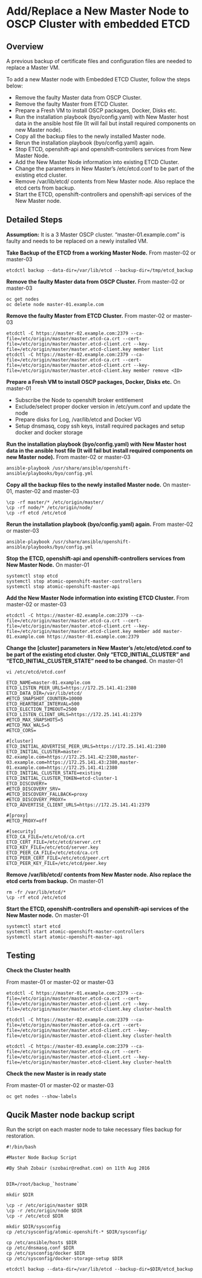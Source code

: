 # Add/Replace a New Master Node to OSCP Cluster with embedded ETCD

## Overview
A previous backup of certificate files and configuration files are needed to replace a Master VM.

To add a new Master node with Embedded ETCD Cluster, follow the steps below:

* Remove the faulty Master data from OSCP Cluster.
* Remove the faulty Master from ETCD Cluster.
* Prepare a Fresh VM to install OSCP packages, Docker, Disks etc.
* Run the installation playbook (byo/config.yaml) with New Master host data in the ansible host file (It will fail but install required components on new Master node).
* Copy all the backup files to the newly installed Master node.
* Rerun the installation playbook (byo/config.yaml) again.
* Stop ETCD, openshift-api and openshift-controllers services from New Master Node.
* Add the New Master Node information into existing ETCD Cluster.
* Change the parameters in New Master’s /etc/etcd.conf to be part of the existing etcd cluster.
* Remove /var/lib/etcd/ contents from New Master node. Also replace the etcd certs from backup.
* Start the ETCD, openshift-controllers and openshift-api services of the New Master node.

## Detailed Steps

**Assumption:** It is a 3 Master OSCP cluster. “master-01.example.com” is faulty and needs to be replaced on a newly installed VM.

**Take Backup of the ETCD from a working Master Node.**
From master-02 or master-03
```
etcdctl backup --data-dir=/var/lib/etcd --backup-dir=/tmp/etcd_backup
```


**Remove the faulty Master data from OSCP Cluster.**
From master-02 or master-03
```
oc get nodes
oc delete node master-01.example.com
```


**Remove the faulty Master from ETCD Cluster.**
From master-02 or master-03
```
etcdctl -C https://master-02.example.com:2379 --ca-file=/etc/origin/master/master.etcd-ca.crt --cert-file=/etc/origin/master/master.etcd-client.crt --key-file=/etc/origin/master/master.etcd-client.key member list
etcdctl -C https://master-02.example.com:2379 --ca-file=/etc/origin/master/master.etcd-ca.crt --cert-file=/etc/origin/master/master.etcd-client.crt --key-file=/etc/origin/master/master.etcd-client.key member remove <ID>
```


**Prepare a Fresh VM to install OSCP packages, Docker, Disks etc.**
On master-01
* Subscribe the Node to openshift broker entitlement 
* Exclude/select proper docker version in /etc/yum.conf and update the node
* Prepare disks for Log, /var/lib/etcd and Docker VG
* Setup dnsmasq, copy ssh keys, install required packages and setup docker and docker storage


**Run the installation playbook (byo/config.yaml) with New Master host data in the ansible host file (It will fail but install required components on new Master node).**
From master-02 or master-03
```
ansible-playbook /usr/share/ansible/openshift-ansible/playbooks/byo/config.yml
```


**Copy all the backup files to the newly installed Master node.**
On master-01, master-02 and master-03
```
\cp -rf master/* /etc/origin/master/
\cp -rf node/* /etc/origin/node/
\cp -rf etcd /etc/etcd
```

**Rerun the installation playbook (byo/config.yaml) again.**
From master-02 or master-03
```
ansible-playbook /usr/share/ansible/openshift-ansible/playbooks/byo/config.yml
```

**Stop the ETCD, openshift-api and openshift-controllers services from New Master Node.**
On master-01
```
systemctl stop etcd
systemctl stop atomic-openshift-master-controllers
systemctl stop atomic-openshift-master-api
```

**Add the New Master Node information into existing ETCD Cluster.**
From master-02 or master-03
```
etcdctl -C https://master-02.example.com:2379 --ca-file=/etc/origin/master/master.etcd-ca.crt --cert-file=/etc/origin/master/master.etcd-client.crt --key-file=/etc/origin/master/master.etcd-client.key member add master-01.example.com https://master-01.example.com:2379
```


**Change the [cluster] parameters in New Master’s /etc/etcd/etcd.conf to be part of the existing etcd cluster. Only “ETCD_INITIAL_CLUSTER” and “ETCD_INITIAL_CLUSTER_STATE” need to be changed.**
On master-01
```
vi /etc/etcd/etcd.conf

ETCD_NAME=master-01.example.com
ETCD_LISTEN_PEER_URLS=https://172.25.141.41:2380
ETCD_DATA_DIR=/var/lib/etcd/
#ETCD_SNAPSHOT_COUNTER=10000
ETCD_HEARTBEAT_INTERVAL=500
ETCD_ELECTION_TIMEOUT=2500
ETCD_LISTEN_CLIENT_URLS=https://172.25.141.41:2379
#ETCD_MAX_SNAPSHOTS=5
#ETCD_MAX_WALS=5
#ETCD_CORS=

#[cluster]
ETCD_INITIAL_ADVERTISE_PEER_URLS=https://172.25.141.41:2380
ETCD_INITIAL_CLUSTER=master-02.example.com=https://172.25.141.42:2380,master-03.example.com=https://172.25.141.43:2380,master-01.example.com=https://172.25.141.41:2380
ETCD_INITIAL_CLUSTER_STATE=existing
ETCD_INITIAL_CLUSTER_TOKEN=etcd-cluster-1
ETCD_DISCOVERY=
#ETCD_DISCOVERY_SRV=
#ETCD_DISCOVERY_FALLBACK=proxy
#ETCD_DISCOVERY_PROXY=
ETCD_ADVERTISE_CLIENT_URLS=https://172.25.141.41:2379

#[proxy]
#ETCD_PROXY=off

#[security]
ETCD_CA_FILE=/etc/etcd/ca.crt
ETCD_CERT_FILE=/etc/etcd/server.crt
ETCD_KEY_FILE=/etc/etcd/server.key
ETCD_PEER_CA_FILE=/etc/etcd/ca.crt
ETCD_PEER_CERT_FILE=/etc/etcd/peer.crt
ETCD_PEER_KEY_FILE=/etc/etcd/peer.key
```


**Remove /var/lib/etcd/ contents from New Master node. Also replace the etcd certs from backup.**
On master-01
```
rm -fr /var/lib/etcd/*
\cp -rf etcd /etc/etcd
```

**Start the ETCD, openshift-controllers and openshift-api services of the New Master node.**
On master-01
```
systemctl start etcd
systemctl start atomic-openshift-master-controllers
systemctl start atomic-openshift-master-api
```

## Testing

**Check the Cluster health**

From master-01 or master-02 or master-03
```
etcdctl -C https://master-01.example.com:2379 --ca-file=/etc/origin/master/master.etcd-ca.crt --cert-file=/etc/origin/master/master.etcd-client.crt --key-file=/etc/origin/master/master.etcd-client.key cluster-health

etcdctl -C https://master-02.example.com:2379 --ca-file=/etc/origin/master/master.etcd-ca.crt --cert-file=/etc/origin/master/master.etcd-client.crt --key-file=/etc/origin/master/master.etcd-client.key cluster-health

etcdctl -C https://master-03.example.com:2379 --ca-file=/etc/origin/master/master.etcd-ca.crt --cert-file=/etc/origin/master/master.etcd-client.crt --key-file=/etc/origin/master/master.etcd-client.key cluster-health
```

**Check the new Master is in ready state**

From master-01 or master-02 or master-03
```
oc get nodes --show-labels
```

## Qucik Master node backup script

Run the script on each master node to take necessary files backup for restoration.
```
#!/bin/bash

#Master Node Backup Script

#By Shah Zobair (szobair@redhat.com) on 11th Aug 2016


DIR=/root/backup_`hostname`

mkdir $DIR

\cp -r /etc/origin/master $DIR
\cp -r /etc/origin/node $DIR
\cp -r /etc/etcd $DIR

mkdir $DIR/sysconfig
cp /etc/sysconfig/atomic-openshift-* $DIR/sysconfig/

cp /etc/ansible/hosts $DIR
cp /etc/dnsmasq.conf $DIR
cp /etc/sysconfig/docker $DIR
cp /etc/sysconfig/docker-storage-setup $DIR

etcdctl backup --data-dir=/var/lib/etcd --backup-dir=$DIR/etcd_backup
```
